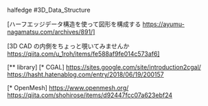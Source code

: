 halfedge
#3D_Data_Structure

[ハーフエッジデータ構造を使って図形を構成する https://ayumu-nagamatsu.com/archives/891/]

[3D CAD の内側をちょっと覗いてみませんか https://qiita.com/u_1roh/items/fe588af9fe014c573af6]

[** library]
[* CGAL]
	https://sites.google.com/site/introduction2cgal/
	https://hasht.hatenablog.com/entry/2018/06/19/200157

[* OpenMesh]
https://www.openmesh.org/
	https://qiita.com/shohirose/items/d92447fcc07a623ebf24
